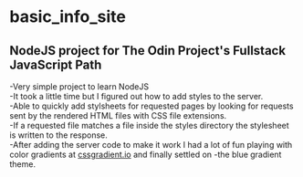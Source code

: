# basic_info_site

NodeJS project for The Odin Project's Fullstack JavaScript Path
---

-Very simple project to learn NodeJS   
-It took a little time but I figured out how to add styles to the server.   
-Able to quickly add stylsheets for requested pages by looking for requests sent by the rendered HTML files with CSS file extensions.   
-If a requested file matches a file inside the styles directory the stylesheet is written to the response.   
-After adding the server code to make it work I had a lot of fun playing with color gradients at [cssgradient.io](https://cssgradient.io/) and finally settled on -the blue gradient theme.   
